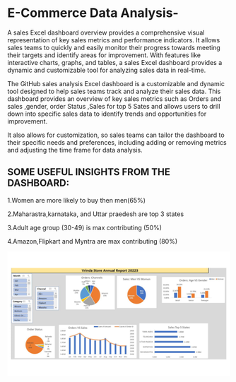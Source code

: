 # E-Commerce Data Analysis-
A sales Excel dashboard overview provides a comprehensive visual representation of key sales metrics and performance indicators. It allows sales teams to quickly and easily monitor their progress towards meeting their targets and identify areas for improvement. With features like interactive charts, graphs, and tables, a sales Excel dashboard provides a dynamic and customizable tool for analyzing sales data in real-time.

The GitHub sales analysis Excel dashboard is a customizable and dynamic tool designed to help sales teams track and analyze their sales data. This dashboard provides an overview of key sales metrics such as Orders and sales ,gender, order Status ,Sales for top 5 Sates and allows users to drill down into specific sales data to identify trends and opportunities for improvement.

 It also allows for customization, so sales teams can tailor the dashboard to their specific needs and preferences, including adding or removing metrics and adjusting the time frame for data analysis.

 ## SOME USEFUL  INSIGHTS FROM THE DASHBOARD:
 
 1.Women are more likely to buy then men(65%)
 
 2.Maharastra,karnataka, and Uttar praedesh are top 3 states
 
 3.Adult age group (30-49) is max contributing (50%)
 
 4.Amazon,Flipkart and Myntra are max contributing (80%)


 ![E-Commerce Report](https://github.com/chiragkadam-07/My-Projects/blob/main/EXCEL/E-Commerce%20Report.png)
